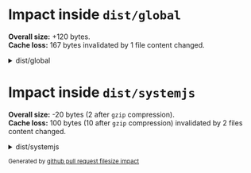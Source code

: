 # Impact inside `dist/global`

<strong>Overall size:</strong> +120 bytes.<br />
<strong>Cache loss:</strong> 167 bytes invalidated by 1 file content changed.

<details>
  <summary>dist/global</summary>
  <table>
    <thead>
      <tr>
        <th nowrap>file</th>
        <th nowrap>event</th>
        <th nowrap>diff</th>
        <th nowrap><code>base</code></th>
        <th nowrap><code>head</code></th>
      </tr>
    </thead>
    <tbody>
      <tr>
        <td nowrap>bar.js</td>
        <td nowrap>removed</td>
        <td nowrap>-100</td>
        <td nowrap>100</td>
        <td nowrap>---</td>
      </tr>
      <tr>
        <td nowrap>foo.js</td>
        <td nowrap>added</td>
        <td nowrap>+120</td>
        <td nowrap>---</td>
        <td nowrap>120</td>
      </tr>
      <tr>
        <td nowrap>hello.js</td>
        <td nowrap>changed</td>
        <td nowrap>+20</td>
        <td nowrap>167</td>
        <td nowrap>187</td>
      </tr>
      <tr>
        <td nowrap>whatever.js</td>
        <td nowrap>added</td>
        <td nowrap>+80</td>
        <td nowrap>---</td>
        <td nowrap>80</td>
      </tr>
    </tbody>
  </table>
</details>

# Impact inside `dist/systemjs`

**Overall size:** -20 bytes (2 after `gzip` compression).<br />
**Cache loss:** 100 bytes (10 after `gzip` compression) invalidated by 2 files content changed.

<details>
  <summary>dist/systemjs</summary>
  <table>
    <thead>
      <tr>
        <th nowrap>file</th>
        <th nowrap>event</th>
        <th nowrap>diff</th>
        <th nowrap><code>base</code></th>
        <th nowrap><code>head</code></th>
      </tr>
    </thead>
    <tbody>
      <tr>
        <td nowrap>bar.js</td>
        <td nowrap>changed</td>
        <td nowrap>-40</td>
        <td nowrap>60</td>
        <td nowrap>20</td>
      </tr>
      <tr>
        <td nowrap>foo.js</td>
        <td nowrap>changed</td>
        <td nowrap>+20</td>
        <td nowrap>40</td>
        <td nowrap>60</td>
      </tr>
    </tbody>
  </table>
  <p>after <code>gzip</code> compression</p>
  <table>
    <thead>
      <tr>
        <th nowrap>file</th>
        <th nowrap>event</th>
        <th nowrap>diff</th>
        <th nowrap><code>base</code></th>
        <th nowrap><code>head</code></th>
      </tr>
    </thead>
    <tbody>
      <tr>
        <td nowrap>bar.js</td>
        <td nowrap>changed</td>
        <td nowrap>-4</td>
        <td nowrap>6</td>
        <td nowrap>2</td>
      </tr>
      <tr>
        <td nowrap>foo.js</td>
        <td nowrap>changed</td>
        <td nowrap>+2</td>
        <td nowrap>4</td>
        <td nowrap>6</td>
      </tr>
    </tbody>
  </table>
</details>

<sub>Generated by [github pull request filesize impact](https://github.com/jsenv/jsenv-github-pull-request-filesize-impact)</sub>
